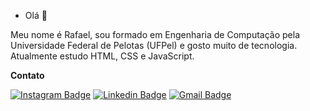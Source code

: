 - Olá 👋 

Meu nome é Rafael, sou formado em Engenharia de Computação pela Universidade Federal de Pelotas (UFPel) e gosto muito de tecnologia.
Atualmente estudo HTML, CSS e JavaScript.

**Contato**

[![Instagram Badge](https://img.shields.io/badge/-Instagram-DD2A7B?style=flat-square&logo=Instagram&logoColor=white)](https://instagram.com/rafaaazvedo)
[![Linkedin Badge](https://img.shields.io/badge/-LinkedIn-0E76A8?style=flat-square&logo=Linkedin&logoColor=white&link=https://www.linkedin.com/in/rafa-alvesdeazevedo/)](https://www.linkedin.com/in/rafa-alvesdeazevedo/) 
[![Gmail Badge](https://img.shields.io/badge/-Gmail-DB4A39?style=flat-square&logo=Gmail&logoColor=white)](ra.alvesdeazevedo@gmail.com)

<!---
rafaaazevedo/rafaaazevedo is a ✨ special ✨ repository because its `README.md` (this file) appears on your GitHub profile.
You can click the Preview link to take a look at your changes.
--->
